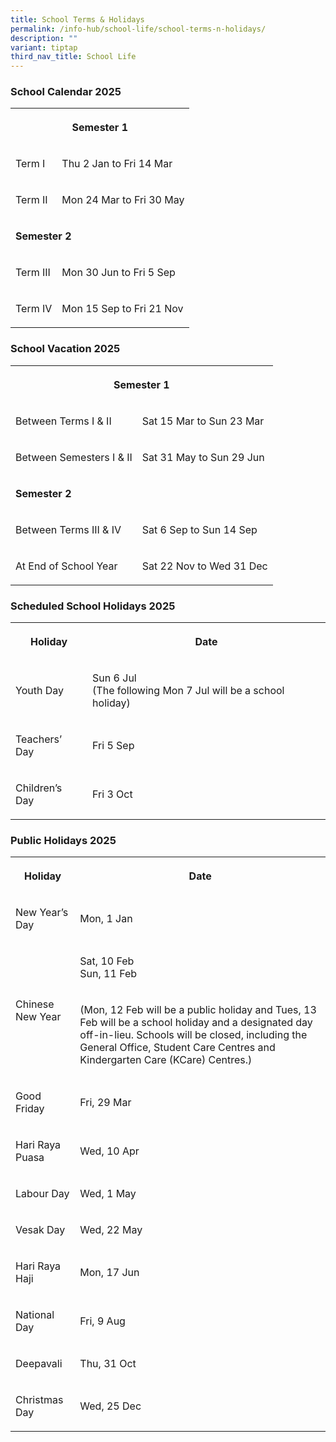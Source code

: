 ```yaml
---
title: School Terms & Holidays
permalink: /info-hub/school-life/school-terms-n-holidays/
description: ""
variant: tiptap
third_nav_title: School Life
---
```

<h3>School Calendar 2025</h3>
<table style="minWidth: 75px">
<colgroup>
<col>
<col>
<col>
</colgroup>
<tbody>
<tr>
<th rowspan="1" colspan="3">
<p>Semester 1</p>
</th>
</tr>
<tr>
<td rowspan="1" colspan="1">
<p>Term I</p>
</td>
<td rowspan="1" colspan="2">
<p>Thu 2 Jan to Fri 14 Mar</p>
</td>
</tr>
<tr>
<td rowspan="1" colspan="1">
<p>Term II</p>
</td>
<td rowspan="1" colspan="2">
<p>Mon 24 Mar to Fri 30 May</p>
</td>
</tr>
<tr>
<td rowspan="1" colspan="3">
<p><strong>Semester 2</strong>
</p>
</td>
</tr>
<tr>
<td rowspan="1" colspan="1">
<p>Term III</p>
</td>
<td rowspan="1" colspan="2">
<p>Mon 30 Jun to Fri 5 Sep</p>
</td>
</tr>
<tr>
<td rowspan="1" colspan="1">
<p>Term IV</p>
</td>
<td rowspan="1" colspan="2">
<p>Mon 15 Sep to Fri 21 Nov</p>
</td>
</tr>
</tbody>
</table>
<h3>School Vacation 2025</h3>
<table style="minWidth: 50px">
<colgroup>
<col>
<col>
</colgroup>
<tbody>
<tr>
<th rowspan="1" colspan="2">
<p>Semester 1</p>
</th>
</tr>
<tr>
<td rowspan="1" colspan="1">
<p>Between Terms I &amp; II</p>
</td>
<td rowspan="1" colspan="1">
<p>Sat 15 Mar to Sun 23 Mar</p>
</td>
</tr>
<tr>
<td rowspan="1" colspan="1">
<p>Between Semesters I &amp; II</p>
</td>
<td rowspan="1" colspan="1">
<p>Sat 31 May to Sun 29 Jun</p>
</td>
</tr>
<tr>
<td rowspan="1" colspan="2">
<p><strong>Semester 2</strong>
</p>
</td>
</tr>
<tr>
<td rowspan="1" colspan="1">
<p>Between Terms III &amp; IV</p>
</td>
<td rowspan="1" colspan="1">
<p>Sat 6 Sep to Sun 14 Sep</p>
</td>
</tr>
<tr>
<td rowspan="1" colspan="1">
<p>At End of School Year</p>
</td>
<td rowspan="1" colspan="1">
<p>Sat 22 Nov to Wed 31 Dec</p>
</td>
</tr>
</tbody>
</table>
<h3>Scheduled School Holidays 2025</h3>
<table style="minWidth: 50px">
<colgroup>
<col>
<col>
</colgroup>
<tbody>
<tr>
<th rowspan="1" colspan="1">
<p>Holiday</p>
</th>
<th rowspan="1" colspan="1">
<p>Date</p>
</th>
</tr>
<tr>
<td rowspan="1" colspan="1">
<p>Youth Day</p>
</td>
<td rowspan="1" colspan="1">
<p>Sun 6 Jul
<br>(The following Mon 7 Jul will be a school holiday)</p>
</td>
</tr>
<tr>
<td rowspan="1" colspan="1">
<p>Teachers’ Day</p>
</td>
<td rowspan="1" colspan="1">
<p>Fri 5 Sep</p>
</td>
</tr>
<tr>
<td rowspan="1" colspan="1">
<p>Children’s Day</p>
</td>
<td rowspan="1" colspan="1">
<p>Fri 3 Oct</p>
</td>
</tr>
</tbody>
</table>
<h3>Public Holidays 2025</h3>
<table style="minWidth: 50px">
<colgroup>
<col>
<col>
</colgroup>
<tbody>
<tr>
<th rowspan="1" colspan="1">
<p>Holiday
<br>
</p>
</th>
<th rowspan="1" colspan="1">
<p>Date
<br>
</p>
</th>
</tr>
<tr>
<td rowspan="1" colspan="1">
<p>New Year’s Day
<br>
</p>
</td>
<td rowspan="1" colspan="1">
<p>Mon, 1 Jan</p>
</td>
</tr>
<tr>
<td rowspan="2" colspan="1">
<p>Chinese New Year
<br>
</p>
</td>
<td rowspan="1" colspan="1">
<p>Sat, 10 Feb
<br>Sun, 11 Feb
<br>
</p>
</td>
</tr>
<tr>
<td rowspan="1" colspan="1">
<p>(Mon, 12 Feb will be a public holiday and Tues, 13 Feb will be a school
holiday and a designated day off-in-lieu. Schools will be closed, including
the General Office, Student Care Centres and Kindergarten Care (KCare)
Centres.)</p>
</td>
</tr>
<tr>
<td rowspan="1" colspan="1">
<p>Good Friday
<br>
</p>
</td>
<td rowspan="1" colspan="1">
<p>Fri, 29 Mar
<br>
</p>
</td>
</tr>
<tr>
<td rowspan="1" colspan="1">
<p>Hari Raya Puasa
<br>
</p>
</td>
<td rowspan="1" colspan="1">
<p>Wed, 10 Apr</p>
</td>
</tr>
<tr>
<td rowspan="1" colspan="1">
<p>Labour Day
<br>
</p>
</td>
<td rowspan="1" colspan="1">
<p>Wed, 1 May
<br>
</p>
</td>
</tr>
<tr>
<td rowspan="1" colspan="1">
<p>Vesak Day
<br>
</p>
</td>
<td rowspan="1" colspan="1">
<p>Wed, 22 May
<br>
</p>
</td>
</tr>
<tr>
<td rowspan="1" colspan="1">
<p>Hari Raya Haji
<br>
</p>
</td>
<td rowspan="1" colspan="1">
<p>Mon, 17 Jun
<br>
</p>
</td>
</tr>
<tr>
<td rowspan="1" colspan="1">
<p>National Day
<br>
</p>
</td>
<td rowspan="1" colspan="1">
<p>Fri, 9 Aug
<br>
</p>
</td>
</tr>
<tr>
<td rowspan="1" colspan="1">
<p>Deepavali
<br>
</p>
</td>
<td rowspan="1" colspan="1">
<p>Thu, 31 Oct
<br>
</p>
</td>
</tr>
<tr>
<td rowspan="1" colspan="1">
<p>Christmas Day
<br>
</p>
</td>
<td rowspan="1" colspan="1">
<p>Wed, 25 Dec</p>
</td>
</tr>
</tbody>
</table>
<p></p>